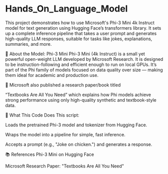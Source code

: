 # Hands_On_Language_Model

This project demonstrates how to use Microsoft's Phi-3 Mini 4k Instruct model for text generation using Hugging Face’s transformers library. It sets up a complete inference pipeline that takes a user prompt and generates high-quality LLM responses, suitable for tasks like jokes, explanations, summaries, and more.

🧠 About the Model: Phi-3 Mini
Phi-3 Mini (4k Instruct) is a small yet powerful open-weight LLM developed by Microsoft Research. It is designed to be instruction-following and efficient enough to run on local GPUs. It’s part of the Phi family of models focused on data quality over size — making them ideal for academic and production use.

📖 Microsoft also published a research paper/book titled

“Textbooks Are All You Need”
which explains how Phi models achieve strong performance using only high-quality synthetic and textbook-style data.

🚀 What This Code Does
This script:

Loads the pretrained Phi-3 model and tokenizer from Hugging Face.

Wraps the model into a pipeline for simple, fast inference.

Accepts a prompt (e.g., "Joke on chicken.") and generates a response.

📚 References
Phi-3 Mini on Hugging Face

Microsoft Research Paper:
"Textbooks Are All You Need"
